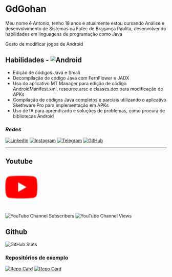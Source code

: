 # GdGohan

Meu nome é Antonio, tenho 18 anos e atualmente estou cursando Análise e desenvolvimento de Sistemas na Fatec de Bragança Paulita, desenvolvendo habilidades em linguagens de programação como Java
 
Gosto de modificar jogos de Android

## Habilidades - ![Android](https://img.shields.io/badge/Android-3DDC84?style=for-the-badge&logo=android&logoColor=white)
- Edição de códigos Java e Smali
- Decompilação de código Java com FernFlower e JADX
- Uso do aplicativo MT Manager para edição de código AndroidManifest.xml, resource.arsc e classes.dex para modificação de APKs
- Compilação de códigos Java completos e parciais utilizando o aplicativo Skethware Pro para implementação em APKs
- Uso de IA para aprendizado e soluções de problemas, como procura de bibliotecas Android

### *Redes*
[![LinkedIn](https://img.shields.io/badge/LinkedIn-0077B5?style=for-the-badge&logo=linkedin&logoColor=white)](https://www.linkedin.com/in/antonio-ross-4b947a352/)
[![Instagram](https://img.shields.io/badge/-Instagram-%23E4405F?style=for-the-badge&logo=instagram&logoColor=white)](https://www.instagram.com/antonioxross/)
[![Telegram](https://img.shields.io/badge/Telegram-000?style=for-the-badge&logo=telegram&logoColor=2CA5E0)](https://t.me/GdGohan)
[![GitHub](https://img.shields.io/badge/GitHub-100000?style=for-the-badge&logo=github&logoColor=white)](https://github.com/GdGohan)

--------------------------------
## Youtube
  <a href="https://www.youtube.com/@gdgohan460" style="margin-right: 10px; text-decoration: none;">
    <img src="https://raw.githubusercontent.com/GdGohan/dio-lab-open-source/refs/heads/main/utils/badges/youtube.svg"
         alt="YouTube Badge" height="100" style="display: block;">
  </a>

![YouTube Channel Subscribers](https://img.shields.io/youtube/channel/subscribers/UCBSzqMgBtXbNvdKElN5nvug?style=for-the-badge)
![YouTube Channel Views](https://img.shields.io/youtube/channel/views/UCBSzqMgBtXbNvdKElN5nvug?style=for-the-badge)

## Github
![GitHub Stats](https://github-readme-stats.vercel.app/api?username=gdgohan&theme=transparent&bg_color=000&border_color=30A3DC&show_icons=true&icon_color=30A3DC&title_color=E94D5F&text_color=FFF)

### Repositórios de exemplo
[![Repo Card](https://github-readme-stats.vercel.app/api/pin/?username=gdgohan&repo=SonicRacingTransformedAndroidUpdate-NewVersion&bg_color=000&border_color=30A3DC&show_icons=true&icon_color=30A3DC&title_color=E94D5F&text_color=FFF)](https://github.com/gdgohan/SonicRacingTransformedAndroidUpdate)
[![Repo Card](https://github-readme-stats.vercel.app/api/pin/?username=gdgohan&repo=Dragon-Ball-Tap-Battle-Decompilation&bg_color=000&border_color=30A3DC&show_icons=true&icon_color=30A3DC&title_color=E94D5F&text_color=FFF)](https://github.com/gdgohan/Dragon-Ball-Tap-Battle-Decompilation)
